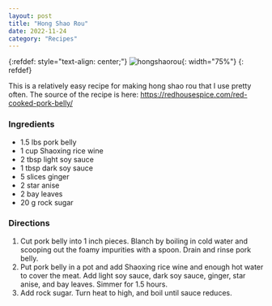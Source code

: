 ```yaml
---
layout: post
title: "Hong Shao Rou"
date: 2022-11-24
category: "Recipes"
---
```


{:refdef: style="text-align: center;"}
![hongshaorou](https://ryanlu41.github.io/images/blog/hongshaorou.jpeg){: width="75%"}
{: refdef}

This is a relatively easy recipe for making hong shao rou that I use pretty often. The source of the recipe is here: https://redhousespice.com/red-cooked-pork-belly/

### Ingredients

* 1.5 lbs pork belly
* 1 cup Shaoxing rice wine
* 2 tbsp light soy sauce
* 1 tbsp dark soy sauce
* 5 slices ginger
* 2 star anise
* 2 bay leaves
* 20 g rock sugar

### Directions

1. Cut pork belly into 1 inch pieces. Blanch by boiling in cold water and scooping out the foamy impurities with a spoon. Drain and rinse pork belly.
2. Put pork belly in a pot and add Shaoxing rice wine and enough hot water to cover the meat. Add light soy sauce, dark soy sauce, ginger, star anise, and bay leaves. Simmer for 1.5 hours.
3. Add rock sugar. Turn heat to high, and boil until sauce reduces. 
